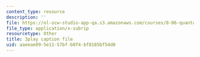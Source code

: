 ```yaml
---
content_type: resource
description: ''
file: https://ol-ocw-studio-app-qa.s3.amazonaws.com/courses/8-06-quantum-physics-iii-spring-2018/aaeeae895e1157bfb0f4bf8185bf54d0_loVzNly0Gyw.vtt
file_type: application/x-subrip
resourcetype: Other
title: 3play caption file
uid: aaeeae89-5e11-57bf-b0f4-bf8185bf54d0
---
```


